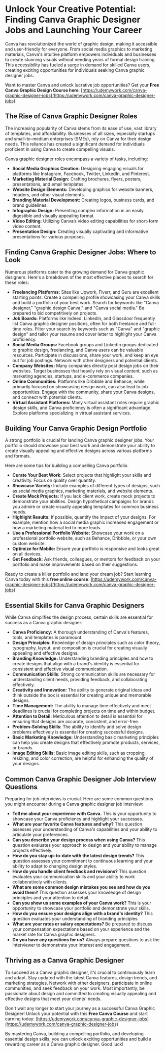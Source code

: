 # Unlock Your Creative Potential: Finding Canva Graphic Designer Jobs and Launching Your Career

Canva has revolutionized the world of graphic design, making it accessible and user-friendly for everyone. From social media graphics to marketing materials, Canva's intuitive platform empowers individuals and businesses to create stunning visuals without needing years of formal design training. This accessibility has fueled a surge in demand for skilled Canva users, creating exciting opportunities for individuals seeking Canva graphic designer jobs.

Want to master Canva and unlock lucrative job opportunities? Get your **Free Canva Graphic Design Course here**: [https://udemywork.com/canva-graphic-designer-jobs](https://udemywork.com/canva-graphic-designer-jobs)

## The Rise of Canva Graphic Designer Roles

The increasing popularity of Canva stems from its ease of use, vast library of templates, and affordability. Businesses of all sizes, especially startups and small-to-medium enterprises (SMEs), rely on Canva for their design needs. This reliance has created a significant demand for individuals proficient in using Canva to create compelling visuals.

Canva graphic designer roles encompass a variety of tasks, including:

*   **Social Media Graphics Creation:** Designing engaging visuals for platforms like Instagram, Facebook, Twitter, LinkedIn, and Pinterest.
*   **Marketing Material Design:** Crafting brochures, flyers, posters, presentations, and email templates.
*   **Website Design Elements:** Developing graphics for website banners, headers, and other visual elements.
*   **Branding Material Development:** Creating logos, business cards, and brand guidelines.
*   **Infographic Design:** Presenting complex information in an easily digestible and visually appealing format.
*   **Video Editing:** Utilizing Canva’s video editing capabilities for short-form video content.
*   **Presentation Design:** Creating visually captivating and informative presentations for various purposes.

## Finding Canva Graphic Designer Jobs: Where to Look

Numerous platforms cater to the growing demand for Canva graphic designers. Here's a breakdown of the most effective places to search for these roles:

*   **Freelancing Platforms:** Sites like Upwork, Fiverr, and Guru are excellent starting points. Create a compelling profile showcasing your Canva skills and build a portfolio of your best work. Search for keywords like "Canva designer," "graphic design Canva," and "Canva social media." Be prepared to bid competitively on projects.
*   **Job Boards:** Platforms like Indeed, LinkedIn, and Glassdoor frequently list Canva graphic designer positions, often for both freelance and full-time roles. Filter your search by keywords such as "Canva" and "graphic design" and tailor your resume and cover letter to highlight your Canva proficiency.
*   **Social Media Groups:** Facebook groups and LinkedIn groups dedicated to graphic design, freelancing, and Canva users can be valuable resources. Participate in discussions, share your work, and keep an eye out for job postings. Network with other designers and potential clients.
*   **Company Websites:** Many companies directly post design jobs on their websites. Target businesses that heavily rely on visual content, such as marketing agencies, startups, and e-commerce companies.
*   **Online Communities:** Platforms like Dribbble and Behance, while primarily focused on showcasing design work, can also lead to job opportunities. Engage with the community, share your Canva designs, and connect with potential clients.
*   **Virtual Assistant Platforms:** Many virtual assistant roles require graphic design skills, and Canva proficiency is often a significant advantage. Explore platforms specializing in virtual assistant services.

## Building Your Canva Graphic Design Portfolio

A strong portfolio is crucial for landing Canva graphic designer jobs. Your portfolio should showcase your best work and demonstrate your ability to create visually appealing and effective designs across various platforms and formats.

Here are some tips for building a compelling Canva portfolio:

*   **Curate Your Best Work:** Select projects that highlight your skills and creativity. Focus on quality over quantity.
*   **Showcase Variety:** Include examples of different types of designs, such as social media graphics, marketing materials, and website elements.
*   **Create Mock Projects:** If you lack client work, create mock projects to demonstrate your abilities. Design hypothetical campaigns for brands you admire or create visually appealing templates for common business needs.
*   **Highlight Results:** If possible, quantify the impact of your designs. For example, mention how a social media graphic increased engagement or how a marketing material led to more leads.
*   **Use a Professional Portfolio Website:** Showcase your work on a professional portfolio website, such as Behance, Dribbble, or your own custom website.
*   **Optimize for Mobile:** Ensure your portfolio is responsive and looks great on all devices.
*   **Get Feedback:** Ask friends, colleagues, or mentors for feedback on your portfolio and make improvements based on their suggestions.

Ready to create a killer portfolio and land your dream job? Start learning Canva today with this **free online course**: [https://udemywork.com/canva-graphic-designer-jobs](https://udemywork.com/canva-graphic-designer-jobs)

## Essential Skills for Canva Graphic Designers

While Canva simplifies the design process, certain skills are essential for success as a Canva graphic designer:

*   **Canva Proficiency:** A thorough understanding of Canva's features, tools, and templates is paramount.
*   **Design Principles:** Knowledge of design principles such as color theory, typography, layout, and composition is crucial for creating visually appealing and effective designs.
*   **Branding Knowledge:** Understanding branding principles and how to create designs that align with a brand's identity is essential for consistent and effective visual communication.
*   **Communication Skills:** Strong communication skills are necessary for understanding client needs, providing feedback, and collaborating effectively.
*   **Creativity and Innovation:** The ability to generate original ideas and think outside the box is essential for creating unique and memorable designs.
*   **Time Management:** The ability to manage time effectively and meet deadlines is crucial for completing projects on time and within budget.
*   **Attention to Detail:** Meticulous attention to detail is essential for ensuring that designs are accurate, consistent, and error-free.
*   **Problem-Solving Skills:** The ability to identify and solve design problems effectively is essential for creating successful designs.
*   **Basic Marketing Knowledge:** Understanding basic marketing principles can help you create designs that effectively promote products, services, or brands.
*   **Image Editing Skills:** Basic image editing skills, such as cropping, resizing, and color correction, are helpful for enhancing the quality of your designs.

## Common Canva Graphic Designer Job Interview Questions

Preparing for job interviews is crucial. Here are some common questions you might encounter during a Canva graphic designer job interview:

*   **Tell me about your experience with Canva.** This is your opportunity to showcase your Canva proficiency and highlight your successes.
*   **What are your favorite Canva features and why?** This question assesses your understanding of Canva's capabilities and your ability to articulate your preferences.
*   **Can you describe your design process when using Canva?** This question evaluates your approach to design and your ability to manage projects effectively.
*   **How do you stay up-to-date with the latest design trends?** This question assesses your commitment to continuous learning and your ability to adapt to changing design styles.
*   **How do you handle client feedback and revisions?** This question evaluates your communication skills and your ability to work collaboratively with clients.
*   **What are some common design mistakes you see and how do you avoid them?** This question assesses your knowledge of design principles and your attention to detail.
*   **Can you show us some examples of your Canva work?** This is your opportunity to showcase your portfolio and demonstrate your skills.
*   **How do you ensure your designs align with a brand's identity?** This question evaluates your understanding of branding principles.
*   **What are your rates or salary expectations?** Be prepared to discuss your compensation expectations based on your experience and the market rate for Canva graphic designers.
*   **Do you have any questions for us?** Always prepare questions to ask the interviewer to demonstrate your interest and engagement.

## Thriving as a Canva Graphic Designer

To succeed as a Canva graphic designer, it's crucial to continuously learn and adapt. Stay updated with the latest Canva features, design trends, and marketing strategies. Network with other designers, participate in online communities, and seek feedback on your work. Most importantly, be passionate about design and committed to creating visually appealing and effective designs that meet your clients' needs.

Don't wait any longer to start your journey as a successful Canva Graphic Designer! Unlock your potential with this **Free Canva Course** and start earning today: [https://udemywork.com/canva-graphic-designer-jobs](https://udemywork.com/canva-graphic-designer-jobs)

By mastering Canva, building a compelling portfolio, and developing essential design skills, you can unlock exciting opportunities and build a rewarding career as a Canva graphic designer. Good luck!

